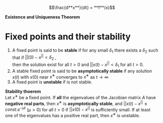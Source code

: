 $$\frac{d**x**}{dt} = **f**(x)$$

**Existence and Uniqueness Theorem**
# Fixed points and their stability
1. A fixed point is said to be **stable** if for any small $δ_1$ there exists a $δ_2$ such that if $||(0) − x^|| <δ_2$ ,  
then the solution exist for all $t > 0$ and $||x(t) − x^|| < δ_1$ for all $t > 0$.
2. A stable fixed point is said to be **asymptotically stable** if any solution $x(t)$ with $x(0)$ near $x^∗$ converges to $x^∗$ as $t → ∞$  
3. A fixed point is **unstable** if is not stable.

**Stability thoerem**  
Let $x^∗$ be a fixed point. If **all** the eigenvalues of the Jacobian matrix $A$ have **negative real parts**, then $x^∗$ is **asymptotically stable**, and $||x(t)−x^|| ≤ const.e^{−µt}$ $(µ > 0)$ for all $t > 0$ if $||x(0)−x^||$ is sufficiently small. If at least one of the eigenvalues has a positive real part, then $x^∗$ is unstable.  



